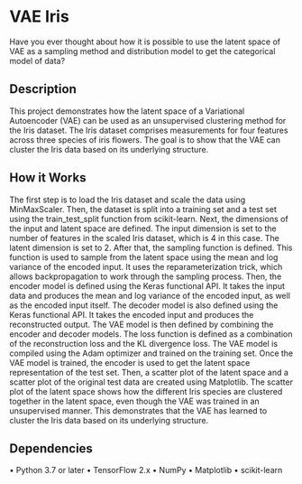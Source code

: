 # VAE Iris
Have you ever thought about how it is possible to use the latent space of VAE as a sampling method 
and distribution model to get the categorical model of data?

## Description
This project demonstrates how the latent space of a Variational Autoencoder (VAE) can be used as an unsupervised clustering
method for the Iris dataset. The Iris dataset comprises measurements for four features across three species of iris flowers.
The goal is to show that the VAE can cluster the Iris data based on its underlying structure.

## How it Works
The first step is to load the Iris dataset and scale the data using MinMaxScaler. Then, the dataset is split into a training set
and a test set using the train_test_split function from scikit-learn.
Next, the dimensions of the input and latent space are defined. The input dimension is set to the number of features in the scaled
Iris dataset, which is 4 in this case. The latent dimension is set to 2.
After that, the sampling function is defined. This function is used to sample from the latent space using the mean and log variance
of the encoded input. It uses the reparameterization trick, which allows backpropagation to work through the sampling process.
Then, the encoder model is defined using the Keras functional API. It takes the input data and produces the mean and log variance
of the encoded input, as well as the encoded input itself.
The decoder model is also defined using the Keras functional API. It takes the encoded input and produces the reconstructed output.
The VAE model is then defined by combining the encoder and decoder models. The loss function is defined as a combination of the 
reconstruction loss and the KL divergence loss. The VAE model is compiled using the Adam optimizer and trained on the training set.
Once the VAE model is trained, the encoder is used to get the latent space representation of the test set. Then, a scatter plot of
the latent space and a scatter plot of the original test data are created using Matplotlib.
The scatter plot of the latent space shows how the different Iris species are clustered together in the latent space, 
even though the VAE was trained in an unsupervised manner. This demonstrates that the VAE has learned to cluster the Iris data 
based on its underlying structure.

## Dependencies
•	Python 3.7 or later
•	TensorFlow 2.x
•	NumPy
•	Matplotlib
•	scikit-learn

